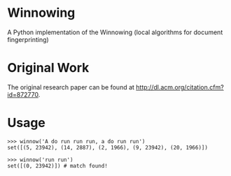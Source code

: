 Winnowing
=========

A Python implementation of the Winnowing (local algorithms for document fingerprinting)

Original Work
=============

The original research paper can be found at <http://dl.acm.org/citation.cfm?id=872770>.

Usage
=====

    >>> winnow('A do run run run, a do run run')
    set([(5, 23942), (14, 2887), (2, 1966), (9, 23942), (20, 1966)])
    
    >>> winnow('run run')
    set([(0, 23942)]) # match found!
